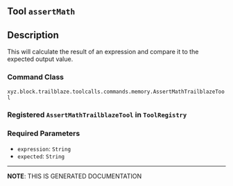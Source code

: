 ## Tool `assertMath`

## Description
This will calculate the result of an expression and compare it to the expected output value.

### Command Class
`xyz.block.trailblaze.toolcalls.commands.memory.AssertMathTrailblazeTool`

### Registered `AssertMathTrailblazeTool` in `ToolRegistry`
### Required Parameters
- `expression`: `String`
- `expected`: `String`



<hr/>

**NOTE**: THIS IS GENERATED DOCUMENTATION